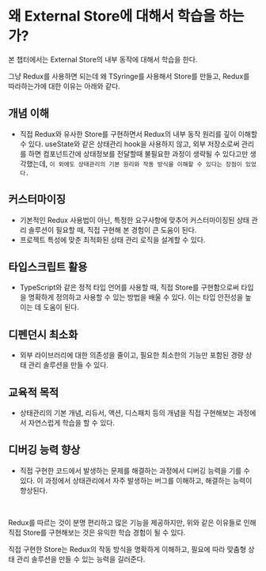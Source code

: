 # 왜 External Store에 대해서 학습을 하는가?

본 챕터에서는 External Store의 내부 동작에 대해서 학습을 한다.

그냥 Redux를 사용하면 되는데 왜 TSyringe를 사용해서 Store를 만들고, Redux를 따라하는가에 대한 이유는 아래와 같다.

## 개념 이해
- 직접 Redux와 유사한 Store를 구현하면서 Redux의 내부 동작 원리를 깊이 이해할 수 있다. 
useState와 같은 상태관리 hook을 사용하지 않고, 외부 저장소로써 관리를 하면 컴포넌트간에 상태정보를 전달할때 불필요한 과정이 생략될 수 있다고만 생각했는데, `이 외에도 상태관리의 기본 원리와 작동 방식을 이해할 수 있다는 장점이 있었다.`

## 커스터마이징
- 기본적인 Redux 사용법이 아닌, 특정한 요구사항에 맞추어 커스터마이징된 상태 관리 솔루션이 필요할 때, 직접 구현해 본 경험이 큰 도움이 된다.
- 프로젝트 특성에 맞춘 최적화된 상태 관리 로직을 설계할 수 있다.

## 타입스크립트 활용
- TypeScript와 같은 정적 타입 언어를 사용할 때, 직접 Store를 구현함으로써 타입을 명확하게 정의하고 사용할 수 있는 방법을 배울 수 있다. 이는 타입 안전성을 높이는 데 도움이 된다.

## 디펜던시 최소화
- 외부 라이브러리에 대한 의존성을 줄이고, 필요한 최소한의 기능만 포함된 경량 상태 관리 솔루션을 만들 수 있다.

## 교육적 목적
- 상태관리의 기본 개념, 리듀서, 액션, 디스패치 등의 개념을 직접 구현해보는 과정에서 자연스럽게 학습을 할 수 있다.

## 디버깅 능력 향상
- 직접 구현한 코드에서 발생하는 문제를 해결하는 과정에서 디버깅 능력을 기를 수 있다. 이 과정에서 상태관리에서 자주 발생하는 버그를 이해하고, 해결하는 능력이 향상된다.

<br/>

Redux를 따르는 것이 분명 편리하고 많은 기능을 제공하지만, 위와 같은 이유들로 인해 직접 Store를 구현해보는 것은 유익한 학습 경험이 될 수 있다. 

직접 구현한 Store는 Redux의 작동 방식을 명확하게 이해하고, 필요에 따라 맞춤형 상태 관리 솔루션을 만들 수 있는 능력을 길러준다.  